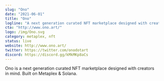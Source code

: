 ```yaml
---
slug: "Ono"
date: "2021-06-01"
title: "Ono"
logline: "A next generation curated NFT marketplace designed with creators first built on MetaplexNFT & Solana."
cta: "http://www.ono.art/"
logo: /img/Ono.svg
category: metaplex, nft
status: live
website: http://www.ono.art/
twitter: https://twitter.com/onodotart
discord: https://discord.gg/kMkMKp8aCs
---
```


Ono is a next generation curated NFT marketplace designed with creators in mind. Built on Metaplex & Solana.
